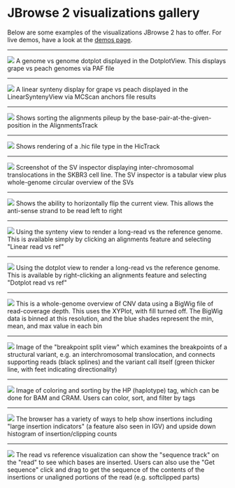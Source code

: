 # JBrowse 2 visualizations gallery

Below are some examples of the visualizations JBrowse 2 has to offer. For live demos, have a look at the [demos page](../demos).

---

![](/img/dotplot.png)
A genome vs genome dotplot displayed in the DotplotView. This displays grape vs
peach genomes via PAF file

---

![](/img/linear_synteny.png)
A linear synteny display for grape vs peach displayed in the LinearSyntenyView
via MCScan anchors file results

---

![](/img/alignments_sort_by_base.png)
Shows sorting the alignments pileup by the base-pair-at-the-given-position in
the AlignmentsTrack

---

![](/img/hic_track.png)
Shows rendering of a .hic file type in the HicTrack

---

![](/img/sv_inspector_importform_loaded.png)
Screenshot of the SV inspector displaying inter-chromosomal translocations in
the SKBR3 cell line. The SV inspector is a tabular view plus whole-genome
circular overview of the SVs

---

![](/img/horizontally_flip.png)
Shows the ability to horizontally flip the current view. This allows the
anti-sense strand to be read left to right

---

![](/img/linear_longread.png)
Using the synteny view to render a long-read vs the reference genome. This is
available simply by clicking an alignments feature and selecting "Linear read
vs ref"

---

![](/img/dotplot_longread.png)
Using the dotplot view to render a long-read vs the reference genome. This is
available by right-clicking an alignments feature and selecting "Dotplot read
vs ref"

---

![](/img/cnv.png)
This is a whole-genome overview of CNV data using a BigWig file of
read-coverage depth. This uses the XYPlot, with fill turned off. The BigWig
data is binned at this resolution, and the blue shades represent the min, mean,
and max value in each bin

---

![](/img/breakpoint_split_view.png)
Image of the "breakpoint split view" which examines the breakpoints of a
structural variant, e.g. an interchromosomal translocation, and connects
supporting reads (black splines) and the variant call itself (green thicker
line, with feet indicating directionality)

---

![](/img/color_by_tag.png)
Image of coloring and sorting by the HP (haplotype) tag, which can be done for
BAM and CRAM. Users can color, sort, and filter by tags

---

![](/img/insertion_indicators.png)
The browser has a variety of ways to help show insertions including "large
insertion indicators" (a feature also seen in IGV) and upside down histogram of
insertion/clipping counts

---

![](/img/read_vs_ref_insertion.png)
The read vs reference visualization can show the "sequence track" on the "read"
to see which bases are inserted. Users can also use the "Get sequence" click
and drag to get the sequence of the contents of the insertions or unaligned
portions of the read (e.g. softclipped parts)
